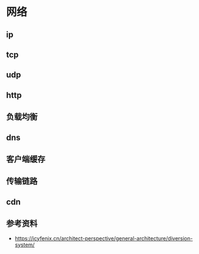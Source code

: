 # 网络
## ip
## tcp
## udp
## http
## 负载均衡
## dns
## 客户端缓存
## 传输链路
## cdn
## 参考资料
- https://icyfenix.cn/architect-perspective/general-architecture/diversion-system/
